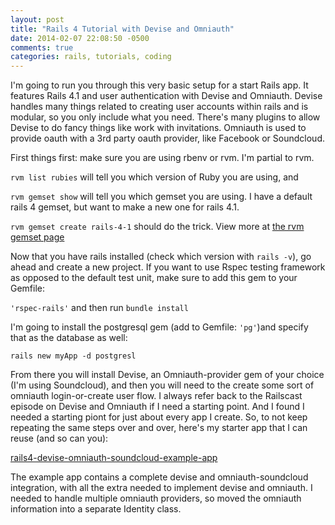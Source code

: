 ```yaml
---
layout: post
title: "Rails 4 Tutorial with Devise and Omniauth"
date: 2014-02-07 22:08:50 -0500
comments: true
categories: rails, tutorials, coding 
---
```


I'm going to run you through this very basic setup for a start Rails
app.  It features Rails 4.1 and user authentication with Devise and Omniauth. Devise handles many things related to creating user accounts within rails and is modular,  so you only include what you need. There's many plugins to allow Devise to do fancy things like work with invitations.  Omniauth is used to provide oauth with a 3rd party oauth provider, like Facebook or Soundcloud.

First things first: make sure you are using rbenv or rvm. I'm partial to
rvm. 

```rvm list rubies```
will tell you which version of Ruby you are using, and

```rvm gemset show```
will tell you which gemset you are using.  I have a default rails 4
gemset, but want to make a new one for rails 4.1.

```rvm gemset create rails-4-1```
should do the trick. View more at [the rvm gemset page](http://rvm.io/gemsets)

Now that you have rails installed (check which version with ```rails
-v```), go ahead and create a new project. If you want to use Rspec
testing framework as opposed to the default test unit, make sure to add
this gem to your Gemfile:

```'rspec-rails'``` and then run ```bundle install```

I'm going to install the postgresql gem (add to Gemfile: ```'pg'```)and specify that as the database as well:

```rails new myApp -d postgresl```

From there you will install Devise, an Omniauth-provider gem of your choice
(I'm using Soundcloud), and then you will need to the create some sort
of omniauth login-or-create user flow.  I always refer back to the
Railscast episode on Devise and Omniauth if I need a starting point.
And I found I needed a starting piont for just about every app I create.
So, to not keep repeating the same steps over and over, here's my starter app that I can reuse (and so can you):

[rails4-devise-omniauth-soundcloud-example-app]("https://github.com/danman01/rails4-devise-omniauth-soundcloud")

The example app contains a complete devise and omniauth-soundcloud
integration, with all the extra needed to implement devise and omniauth.
I needed to handle multiple omniauth
providers, so moved the omniauth information into a separate Identity
class.
